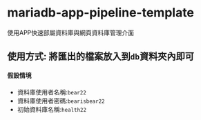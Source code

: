 # mariadb-app-pipeline-template

使用APP快速部屬資料庫與網頁資料庫管理介面

## 使用方式: 將匯出的檔案放入到`db`資料夾內即可

#### 假設情境
* 資料庫使用者名稱:`bear22`
* 資料庫使用者密碼:`bearisbear22`
* 初始資料庫名稱:`health22`
